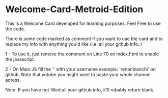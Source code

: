 # Welcome-Card-Metroid-Edition

This is a Welcome Card developed for learning purposes. Feel Free to use the code.

There is some code marked as comment if you want to use the card and to replace my info with anything you'd like (i.e. all your github info. )

1 - To use it, just remove the comment on Line 70 on index.html to enable the javascript.

2 - On Main.JS fill the '' with your username example: 'renanbianchi' on github. Note that yotube you might want to paste your whole channel adress.

Note: If you have not filled all your github info, it'll robably return blank.
